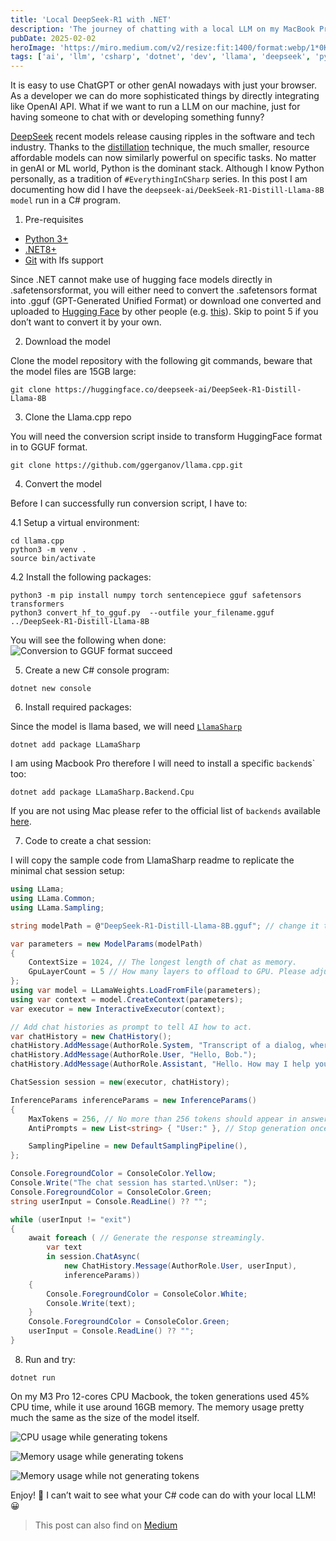 ```yaml
---
title: 'Local DeepSeek-R1 with .NET'
description: 'The journey of chatting with a local LLM on my MacBook Pro, using .NET.'
pubDate: 2025-02-02
heroImage: 'https://miro.medium.com/v2/resize:fit:1400/format:webp/1*0K4nC8BPRYj5mivTgu_47g.jpeg'
tags: ['ai', 'llm', 'csharp', 'dotnet', 'dev', 'llama', 'deepseek', 'python']
---
```


It is easy to use ChatGPT or other genAI nowadays with just your browser. As a developer we can do more sophisticated things by directly integrating like OpenAI API. What if we want to run a LLM on our machine, just for having someone to chat with or developing something funny?

[DeepSeek](https://www.deepseek.com/) recent models release causing ripples in the software and tech industry. Thanks to the [distillation](https://github.com/deepseek-ai/DeepSeek-R1/blob/main/DeepSeek_R1.pdf) technique, the much smaller, resource affordable models can now similarly powerful on specific tasks. No matter in genAI or ML world, Python is the dominant stack. Although I know Python personally, as a tradition of `#EverythingInCSharp` series. In this post I am documenting how did I have the `deepseek-ai/DeekSeek-R1-Distill-Llama-8B model` run in a C# program.

1. Pre-requisites
- [Python 3+](https://www.python.org/downloads/)
- [.NET8+](https://dotnet.microsoft.com/en-us/download)
- [Git](https://git-scm.com/) with lfs support

Since .NET cannot make use of hugging face models directly in .safetensorsformat, you will either need to convert the .safetensors format into .gguf (GPT-Generated Unified Format) or download one converted and uploaded to [Hugging Face](https://huggingface.co/) by other people (e.g. [this](https://huggingface.co/lmstudio-community/DeepSeek-R1-Distill-Llama-8B-GGUF)). Skip to point 5 if you don’t want to convert it by your own.

2. Download the model

Clone the model repository with the following git commands, beware that the model files are 15GB large:
```
git clone https://huggingface.co/deepseek-ai/DeepSeek-R1-Distill-Llama-8B
```

3. Clone the Llama.cpp repo

You will need the conversion script inside to transform HuggingFace format in to GGUF format.
```
git clone https://github.com/ggerganov/llama.cpp.git
```

4. Convert the model

Before I can successfully run conversion script, I have to:

4.1 Setup a virtual environment:

```
cd llama.cpp
python3 -m venv .
source bin/activate
```

4.2 Install the following packages:

```
python3 -m pip install numpy torch sentencepiece gguf safetensors transformers
python3 convert_hf_to_gguf.py  --outfile your_filename.gguf ../DeepSeek-R1-Distill-Llama-8B
```
You will see the following when done:
![Conversion to GGUF format succeed](https://miro.medium.com/v2/resize:fit:1400/format:webp/1*YRKup9fq4X1_4_hdfHO3cA.png)

5. Create a new C# console program:
```
dotnet new console
```
6. Install required packages:

Since the model is llama based, we will need [`LlamaSharp`](https://github.com/SciSharp/LLamaSharp)
```
dotnet add package LLamaSharp 
```
I am using Macbook Pro therefore I will need to install a specific `backend`s` too:
```
dotnet add package LLamaSharp.Backend.Cpu
```
If you are not using Mac please refer to the official list of `backends` available [here](https://github.com/SciSharp/LLamaSharp/tree/master?tab=readme-ov-file#integrations--examples).

7. Code to create a chat session:

I will copy the sample code from LlamaSharp readme to replicate the minimal chat session setup:

```csharp
using LLama;
using LLama.Common;
using LLama.Sampling;

string modelPath = @"DeepSeek-R1-Distill-Llama-8B.gguf"; // change it to your own model path.

var parameters = new ModelParams(modelPath)
{
    ContextSize = 1024, // The longest length of chat as memory.
    GpuLayerCount = 5 // How many layers to offload to GPU. Please adjust it according to your GPU memory.
};
using var model = LLamaWeights.LoadFromFile(parameters);
using var context = model.CreateContext(parameters);
var executor = new InteractiveExecutor(context);

// Add chat histories as prompt to tell AI how to act.
var chatHistory = new ChatHistory();
chatHistory.AddMessage(AuthorRole.System, "Transcript of a dialog, where the User interacts with an Assistant named Bob. Bob is helpful, kind, honest, good at writing, and never fails to answer the User's requests immediately and with precision.");
chatHistory.AddMessage(AuthorRole.User, "Hello, Bob.");
chatHistory.AddMessage(AuthorRole.Assistant, "Hello. How may I help you today?");

ChatSession session = new(executor, chatHistory);

InferenceParams inferenceParams = new InferenceParams()
{
    MaxTokens = 256, // No more than 256 tokens should appear in answer. Remove it if antiprompt is enough for control.
    AntiPrompts = new List<string> { "User:" }, // Stop generation once antiprompts appear.

    SamplingPipeline = new DefaultSamplingPipeline(),
};

Console.ForegroundColor = ConsoleColor.Yellow;
Console.Write("The chat session has started.\nUser: ");
Console.ForegroundColor = ConsoleColor.Green;
string userInput = Console.ReadLine() ?? "";

while (userInput != "exit")
{
    await foreach ( // Generate the response streamingly.
        var text
        in session.ChatAsync(
            new ChatHistory.Message(AuthorRole.User, userInput),
            inferenceParams))
    {
        Console.ForegroundColor = ConsoleColor.White;
        Console.Write(text);
    }
    Console.ForegroundColor = ConsoleColor.Green;
    userInput = Console.ReadLine() ?? "";
}
```

8. Run and try:
```
dotnet run
```
On my M3 Pro 12-cores CPU Macbook, the token generations used 45% CPU time, while it use around 16GB memory. The memory usage pretty much the same as the size of the model itself.


![CPU usage while generating tokens](https://miro.medium.com/v2/resize:fit:1400/format:webp/1*NQ7pNu5_18NlK_p3z_3-Ew.png)

![Memory usage while generating tokens](https://miro.medium.com/v2/resize:fit:1400/format:webp/1*W5xCf-_uMp6Ljc_9VhObRQ.png)

![Memory usage while not generating tokens](https://miro.medium.com/v2/resize:fit:1400/format:webp/1*ZU8pcPr68Z-WDWU53uI-rA.png)

Enjoy! 🎉 I can’t wait to see what your C# code can do with your local LLM! 😀

> This post can also find on [Medium](https://ferrywlto.medium.com/local-deepseek-r1-with-net-5e9cd8ab7780) 